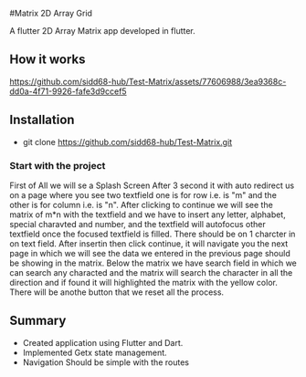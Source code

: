 #Matrix 2D Array Grid

A flutter 2D Array Matrix app developed in flutter.

## How it works

https://github.com/sidd68-hub/Test-Matrix/assets/77606988/3ea9368c-dd0a-4f71-9926-fafe3d9ccef5

## Installation

- git clone https://github.com/sidd68-hub/Test-Matrix.git


### Start with the project

First of All we will se a Splash Screen After 3 second it with auto redirect us on a page where you see two textfield one is for row i.e. is "m" and the other is for column i.e. is "n". After clicking to continue we will see the matrix of m*n with the textfield and we have to insert any letter, alphabet, special charavted and number, and the textfield will autofocus other textfield once the focused textfield is filled. There should be on 1 charcter in on text field. After insertin then click continue, it will navigate you the next page in which we will see the data we entered in the previous page should be showing in the matrix. Below the matrix we have search field in which we can search any characted and the matrix will search the character in all the direction and if found it will highlighted the matrix with the yellow color. There will be anothe button that we reset all the process.

## Summary

- Created application using Flutter and Dart.
- Implemented Getx state management.
- Navigation Should be simple with the routes


